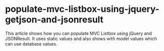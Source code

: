# populate-mvc-listbox-using-jquery-getjson-and-jsonresult
This article shows how you can populate MVC Listbox using jQuery and JSONResult. It uses static values and also shows with model values which can use database values.
